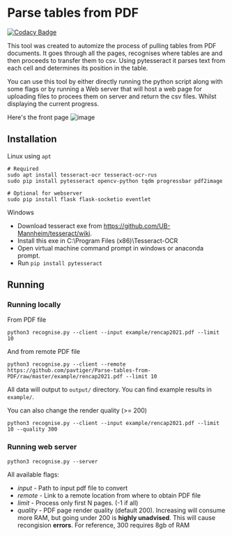 # Parse tables from PDF

[![Codacy Badge](https://api.codacy.com/project/badge/Grade/c4359133095e40e89611e46dd48beed3)](https://app.codacy.com/gh/pavtiger/Parse-tables-from-PDF?utm_source=github.com&utm_medium=referral&utm_content=pavtiger/Parse-tables-from-PDF&utm_campaign=Badge_Grade_Settings)

This tool was created to automize the process of pulling tables from PDF documents. It goes through all the pages, 
recognises where tables are and then proceeds to transfer them to csv. Using pytesseract it parses text from each cell and determines its position in the table.

You can use this tool by either directly running the python script along with some flags or by running a Web server that will host a web page for uploading files to procees them on server and return the csv files. Whilst displaying the current progress.

Here's the front page
![image](https://user-images.githubusercontent.com/36619129/176673780-6ea4bd77-7f36-42f2-bfba-b199e533f29f.png)

## Installation
Linux using `apt`
```shell
# Required
sudo apt install tesseract-ocr tesseract-ocr-rus
sudo pip install pytesseract opencv-python tqdm progressbar pdf2image

# Optional for webserver
sudo pip install flask flask-socketio eventlet
```

Windows
* Download tesseract exe from https://github.com/UB-Mannheim/tesseract/wiki.
* Install this exe in C:\Program Files (x86)\Tesseract-OCR
* Open virtual machine command prompt in windows or anaconda prompt.
* Run `pip install pytesseract`

## Running

### Running locally
From PDF file
```shell
python3 recognise.py --client --input example/rencap2021.pdf --limit 10
```

And from remote PDF file
```shell
python3 recognise.py --client --remote https://github.com/pavtiger/Parse-tables-from-PDF/raw/master/example/rencap2021.pdf --limit 10
```

All data will output to `output/` directory. You can find example results in `example/`.

You can also change the render quality (>= 200)
```shell
python3 recognise.py --client --input example/rencap2021.pdf --limit 10 --quality 300
```

### Running web server
```shell
python3 recognise.py --server
```

All available flags:
* _input_ - Path to input pdf file to convert
* _remote_ - Link to a remote location from where to obtain PDF file
* _limit_ - Process only first N pages. (-1 if all)
* _quality_ - PDF page render quality (default 200). Increasing will consume more RAM, but going under 200 is **highly unadvised**. This will cause recongision **errors**. For reference, 300 requires 8gb of RAM
